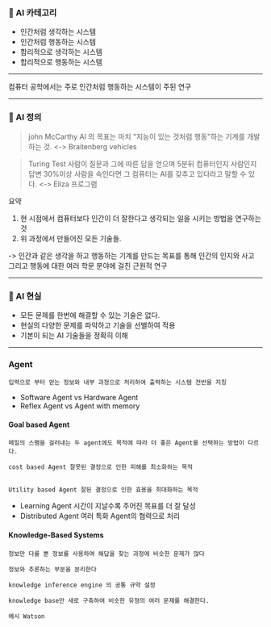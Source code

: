 ### :apple: AI 카테고리

- 인간처럼 생각하는 시스템
- 인간처럼 행동하는 시스템
- 합리적으로 생각하는 시스템
- 합리적으로 행동하는 시스템

---

컴퓨터 공학에서는 주로 인간처럼 행동하는 시스템이 주된 연구

---

### :tada: AI 정의

> john McCarthy AI 의 목표는 마치 "지능이 있는 것처럼 행동"하는 기계를 개발하는 것. <-> Braitenberg vehicles

> Turing Test 사람이 질문과 그에 따른 답을 얻으며 5분뒤 컴퓨터인지 사람인지 답변 30%이상 사람을 속인다면 그 컴퓨터는 AI를 갖추고 있다라고 말할 수 있다. <-> Eliza 프로그램

요약

1. 현 시점에서 컴퓨터보다 인간이 더 잘한다고 생각되는 일을 시키는 방법을 연구하는 것
2. 위 과정에서 만들어진 모든 기술들.

-> 인간과 같은 생각을 하고 행동하는 기계를 만드는 목표를 통해 인간의 인지와 사고 그리고 행동에 대한 여러 학문 분야에 걸친 근원적 연구

---

### :orange: AI 현실

- 모든 문제를 한번에 해결할 수 있는 기술은 없다.
- 현실의 다양한 문제를 파악하고 기술을 선별하여 적용
- 기본이 되는 AI 기술들을 정확히 이해

---

### Agent

```
입력으로 부터 얻는 정보와 내부 과정으로 처리하여 출력하는 시스템 전반을 지칭
```

- Software Agent vs Hardware Agent
- Reflex Agent vs Agent with memory

#### Goal based Agent

```
메일의 스팸을 걸러내는 두 agent에도 목적에 따라 더 좋은 Agent를 선택하는 방법이 다르다.

cost based Agent 잘못된 결정으로 인한 피해를 최소화하는 목적


Utility based Agent 잘된 결정으로 인한 효용을 최대화하는 목적

```

- Learning Agent 시간이 지날수록 주어진 목표를 더 잘 달성
- Distributed Agent 여러 특화 Agent의 협력으로 처리

#### Knowledge-Based Systems

```
정보만 다를 뿐 정보를 사용하여 해답을 찾는 과정에 비슷한 문제가 많다

정보와 추론하는 부분을 분리한다

knowledge inference engine 의 공통 규약 설정

knowledge base만 새로 구축하여 비슷한 유형의 여러 문제를 해결한다.

예시 Watson

```
